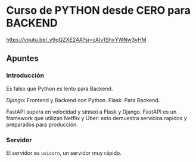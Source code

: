 # Curso de PYTHON desde CERO para BACKEND

<https://youtu.be/_y9qQZXE24A?si=cAIv1ShxYWNw3yHM>


## Apuntes

### Introducción

Es falso que Python es lento para Backend.

*Django*: Frontend y Backend con Python.
Flask: Para Backend.

FastAPI supera en velocidad y sintaxi a Flask y Django.
FastAPI es un framework que utilizan Netflix y Uber: esto demuestra servicios rapidos y preparados para producción.

### Servidor
El servidor es `uvicorn`, un servidor muy rápido.
